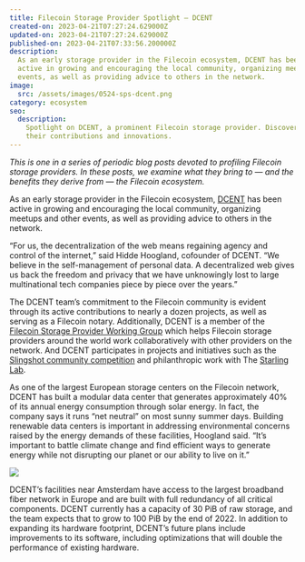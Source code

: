 ```yaml
---
title: Filecoin Storage Provider Spotlight — DCENT
created-on: 2023-04-21T07:27:24.629000Z
updated-on: 2023-04-21T07:27:24.629000Z
published-on: 2023-04-21T07:33:56.200000Z
description:
  As an early storage provider in the Filecoin ecosystem, DCENT has been
  active in growing and encouraging the local community, organizing meetups and other
  events, as well as providing advice to others in the network.
image:
  src: /assets/images/0524-sps-dcent.png
category: ecosystem
seo:
  description:
    Spotlight on DCENT, a prominent Filecoin storage provider. Discover
    their contributions and innovations.
---
```


_This is one in a series of periodic blog posts devoted to profiling Filecoin storage providers. In these posts, we examine what they bring to — and the benefits they derive from — the Filecoin ecosystem._

As an early storage provider in the Filecoin ecosystem, [DCENT](/ecosystem-explorer/dcent) has been active in growing and encouraging the local community, organizing meetups and other events, as well as providing advice to others in the network.

“For us, the decentralization of the web means regaining agency and control of the internet,” said Hidde Hoogland, cofounder of DCENT. “We believe in the self-management of personal data. A decentralized web gives us back the freedom and privacy that we have unknowingly lost to large multinational tech companies piece by piece over the years.”

The DCENT team’s commitment to the Filecoin community is evident through its active contributions to nearly a dozen projects, as well as serving as a Filecoin notary. Additionally, DCENT is a member of the [Filecoin Storage Provider Working Group](/blog/supporting-the-community-the-filecoin-storage-provider-group) which helps Filecoin storage providers around the world work collaboratively with other providers on the network. And DCENT participates in projects and initiatives such as the [Slingshot community competition](https://slingshot.filecoin.io/) and philanthropic work with The [Starling Lab](/ecosystem-explorer/starling-lab).

As one of the largest European storage centers on the Filecoin network, DCENT has built a modular data center that generates approximately 40% of its annual energy consumption through solar energy. In fact, the company says it runs “net neutral” on most sunny summer days. Building renewable data centers is important in addressing environmental concerns raised by the energy demands of these facilities, Hoogland said. “It’s important to battle climate change and find efficient ways to generate energy while not disrupting our planet or our ability to live on it.”

![](/assets/images/rectangle-29-.png)

DCENT’s facilities near Amsterdam have access to the largest broadband fiber network in Europe and are built with full redundancy of all critical components. DCENT currently has a capacity of 30 PiB of raw storage, and the team expects that to grow to 100 PiB by the end of 2022. In addition to expanding its hardware footprint, DCENT’s future plans include improvements to its software, including optimizations that will double the performance of existing hardware.
